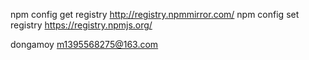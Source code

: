 npm config get registry http://registry.npmmirror.com/
npm config set registry https://registry.npmjs.org/ 

dongamoy m1395568275@163.com
